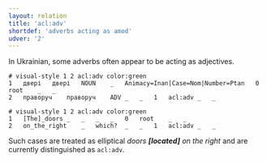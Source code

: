 ```yaml
---
layout: relation
title: 'acl:adv'
shortdef: 'adverbs acting as amod'
udver: '2'
---
```


In Ukrainian, some adverbs often appear to be acting as adjectives.

~~~ conllu
# visual-style 1 2 acl:adv color:green
1	двері	двері	NOUN	_	Animacy=Inan|Case=Nom|Number=Ptan	0	root	_	_
2	праворуч	праворуч	ADV	_	_	1	acl:adv	_	_

# visual-style 1 2 acl:adv color:green
1	[The]_doors	_	_	_	_	0	root	_	_
2	on_the_right	_	which?	_	_	1	acl:adv	_	_

~~~

Such cases are treated as elliptical _doors **[located]** on the right_ and are currently distinguished as `acl:adv`.
<!-- Interlanguage links updated So kvě 14 19:02:47 CEST 2022 -->
